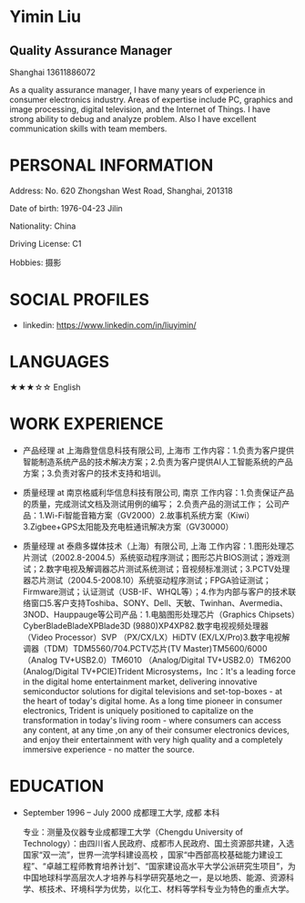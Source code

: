 # Yimin Liu
## Quality Assurance Manager

Shanghai
13611886072

As a quality assurance manager, I have many years of experience in consumer electronics industry. Areas of expertise include PC, graphics and image processing, digital television, and the Internet of Things. I have strong ability to debug and analyze problem. Also I have excellent communication skills with team members.

# PERSONAL INFORMATION
  Address: No. 620 Zhongshan West Road, Shanghai, 201318
  
  Date of birth: 1976-04-23 Jilin
  
  Nationality: China
  
  Driving License: C1
  
  Hobbies: 摄影

# SOCIAL PROFILES
  * linkedin: https://www.linkedin.com/in/liuyimin/

# LANGUAGES
  ★★★☆☆ English

# WORK EXPERIENCE
  * 产品经理 at 上海鼎登信息科技有限公司, 上海市
    工作内容：1.负责为客户提供智能制造系统产品的技术解决方案；2.负责为客户提供AI人工智能系统的产品方案；3.负责对客户的技术支持和培训。

  * 质量经理 at 南京格威利华信息科技有限公司, 南京
    工作内容：1.负责保证产品的质量，完成测试文档及测试用例的编写； 2.负责产品的测试工作； 公司产品：1.Wi-Fi智能音箱方案（GV2000）2.故事机系统方案（Kiwi）3.Zigbee+GPS太阳能及充电桩通讯解决方案（GV30000）

  * 质量经理 at 泰鼎多媒体技术（上海）有限公司, 上海
    工作内容：1.图形处理芯片测试（2002.8-2004.5）系统驱动程序测试；图形芯片BIOS测试；游戏测试；2.数字电视及解调器芯片测试系统测试；音视频标准测试；3.PCTV处理器芯片测试（2004.5-2008.10）系统驱动程序测试；FPGA验证测试；Firmware测试；认证测试（USB-IF、WHQL等）；4.作为内部与客户的技术联络窗口5.客户支持Toshiba、SONY、Dell、天敏、Twinhan、Avermedia、3NOD、Hauppauge等公司产品：1.电脑图形处理芯片（Graphics Chipsets）CyberBladeBladeXPBlade3D (9880)XP4XP82.数字电视视频处理器（Video Processor）SVP （PX/CX/LX）HiDTV (EX/LX/Pro)3.数字电视解调器（TDM）TDM5560/704.PCTV芯片(TV Master)TM5600/6000 （Analog TV+USB2.0）TM6010 （Analog/Digital TV+USB2.0）TM6200 (Analog/Digital TV+PCIE)Trident Microsystems，Inc：It's a leading force in the digital home entertainment market, delivering innovative semiconductor solutions for digital televisions and set-top-boxes - at the heart of today's digital home. As a long time pioneer in consumer electronics, Trident is uniquely positioned to capitalize on the transformation in today's living room - where consumers can access any content, at any time ,on any of their consumer electronics devices, and enjoy their entertainment with very high quality and a completely immersive experience - no matter the source.


# EDUCATION
  * September 1996 – July 2000
    成都理工大学, 成都 本科

    专业：测量及仪器专业成都理工大学（Chengdu University of Technology）：由四川省人民政府、成都市人民政府、国土资源部共建，入选国家“双一流”，世界一流学科建设高校 ，国家“中西部高校基础能力建设工程”、“卓越工程师教育培养计划”、“国家建设高水平大学公派研究生项目”，为中国地球科学高层次人才培养与科学研究基地之一，是以地质、能源、资源科学、核技术、环境科学为优势，以化工、材料等学科专业为特色的重点大学。

